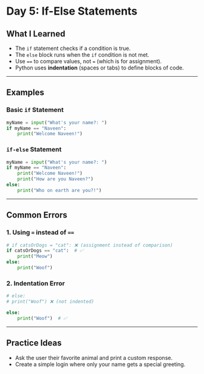 # Day 5: If-Else Statements

## What I Learned
- The `if` statement checks if a condition is true.
- The `else` block runs when the `if` condition is not met.
- Use `==` to compare values, not `=` (which is for assignment).
- Python uses **indentation** (spaces or tabs) to define blocks of code.

---

## Examples

### Basic `if` Statement
```python
myName = input("What's your name?: ")
if myName == "Naveen":
    print("Welcome Naveen!")
```

### `if-else` Statement
```python
myName = input("What's your name?: ")
if myName == "Naveen":
    print("Welcome Naveen!")
    print("How are you Naveen?")
else:
    print("Who on earth are you?!")
```

---

## Common Errors

### 1. Using `=` instead of `==`
```python
# if catsOrDogs = "cat": ❌ (assignment instead of comparison)
if catsOrDogs == "cat":  # ✅
    print("Meow")
else:
    print("Woof")
```

### 2. Indentation Error
```python
# else:
# print("Woof") ❌ (not indented)

else:
    print("Woof")  # ✅
```

---

## Practice Ideas
- Ask the user their favorite animal and print a custom response.
- Create a simple login where only your name gets a special greeting.
